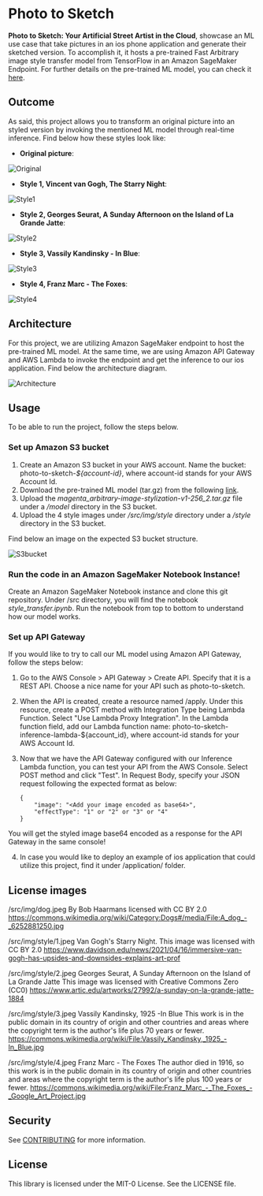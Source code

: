 # Photo to Sketch

**Photo to Sketch: Your Artificial Street Artist in the Cloud**, showcase an ML use case that take pictures in an ios phone application and generate their sketched version. To accomplish it, it hosts a pre-trained Fast Arbitrary image style transfer model from TensorFlow in an Amazon SageMaker Endpoint. For further details on the pre-trained ML model, you can check it [here](https://tfhub.dev/google/magenta/arbitrary-image-stylization-v1-256/2).

## Outcome

As said, this project allows you to transform an original picture into an styled version by invoking the mentioned ML model through real-time inference. Find below how these styles look like:

- **Original picture**:

![Original](./src/img/dog.jpeg)

- **Style 1, Vincent van Gogh, The Starry Night**:

![Style1](./src/img/dog-styled-1.jpeg)

- **Style 2, Georges Seurat, A Sunday Afternoon on the Island of La Grande Jatte**:

![Style2](./src/img/dog-styled-2.jpeg)

- **Style 3, Vassily Kandinsky - In Blue**:

![Style3](./src/img/dog-styled-3.jpeg)

- **Style 4, Franz Marc - The Foxes**:

![Style4](./src/img/dog-styled-4.jpeg)

## Architecture

For this project, we are utilizing Amazon SageMaker endpoint to host the pre-trained ML model. At the same time, we are using Amazon API Gateway and AWS Lambda to invoke the endpoint and get the inference to our ios application. Find below the architecture diagram.

![Architecture](./src/img/architecture/architecture.jpeg)

## Usage

To be able to run the project, follow the steps below.

### Set up Amazon S3 bucket

1. Create an Amazon S3 bucket in your AWS account. Name the bucket: photo-to-sketch-*${account-id}*, where account-id stands for your AWS Account Id.
2. Download the pre-trained ML model (tar.gz) from the following [link](https://tfhub.dev/google/magenta/arbitrary-image-stylization-v1-256/2). 
3. Upload the *magenta_arbitrary-image-stylization-v1-256_2.tar.gz* file under a */model* directory in the S3 bucket. 
4. Upload the 4 style images under */src/img/style* directory under a */style* directory in the S3 bucket. 

Find below an image on the expected S3 bucket structure.

![S3bucket](./src/img/architecture/s3bucket.jpeg)

### Run the code in an Amazon SageMaker Notebook Instance!

Create an Amazon SageMaker Notebook instance and clone this git repository. Under /src directory, you will find the notebook *style_transfer.ipynb*. Run the notebook from top to bottom to understand how our model works. 

### Set up API Gateway

If you would like to try to call our ML model using Amazon API Gateway, follow the steps below:

1. Go to the AWS Console > API Gateway > Create API. Specify that it is a REST API. Choose a nice name for your API such as photo-to-sketch.

2. When the API is created, create a resource named /apply. Under this resource, create a POST method with Integration Type being Lambda Function. Select "Use Lambda Proxy Integration". In the Lambda function field, add our Lambda function name: photo-to-sketch-inference-lambda-${account_id}, where account-id stands for your AWS Account Id. 

3. Now that we have the API Gateway configured with our Inference Lambda function, you can test your API from the AWS Console. Select POST method and click "Test". In Request Body, specify your JSON request following the expected format as below:
    ```
    {
        "image": "<Add your image encoded as base64>",
        "effectType": "1" or "2" or "3" or "4"
    }
    ```
You will get the styled image base64 encoded as a response for the API Gateway in the same console!

4. In case you would like to deploy an example of ios application that could utilize this project, find it under /application/ folder. 

## License images

/src/img/dog.jpeg
    By Bob Haarmans licensed with CC BY 2.0
    https://commons.wikimedia.org/wiki/Category:Dogs#/media/File:A_dog_-_6252881250.jpg

/src/img/style/1.jpeg
    Van Gogh's Starry Night. This image was licensed with CC BY 2.0
    https://www.davidson.edu/news/2021/04/16/immersive-van-gogh-has-upsides-and-downsides-explains-art-prof

/src/img/style/2.jpeg
    Georges Seurat, A Sunday Afternoon on the Island of La Grande Jatte
    This image was licensed with  Creative Commons Zero (CC0)
    https://www.artic.edu/artworks/27992/a-sunday-on-la-grande-jatte-1884

/src/img/style/3.jpeg
    Vassily Kandinsky, 1925 -In Blue
    This work is in the public domain in its country of origin and other countries and areas where the copyright term is the author's life plus 70 years or fewer.
    https://commons.wikimedia.org/wiki/File:Vassily_Kandinsky,_1925_-In_Blue.jpg

/src/img/style/4.jpeg
    Franz Marc - The Foxes
    The author died in 1916, so this work is in the public domain in its country of origin and other countries and areas where the copyright term is the author's life plus 100 years or fewer.
    https://commons.wikimedia.org/wiki/File:Franz_Marc_-_The_Foxes_-_Google_Art_Project.jpg



## Security

See [CONTRIBUTING](CONTRIBUTING.md#security-issue-notifications) for more information.

## License

This library is licensed under the MIT-0 License. See the LICENSE file.


